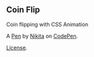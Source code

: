 Coin Flip
---------
Coin flipping with CSS Animation

A [Pen](http://codepen.io/nshaiva/pen/mmqzoM) by [Nikita](http://codepen.io/nshaiva) on [CodePen](http://codepen.io/).

[License](http://codepen.io/nshaiva/pen/mmqzoM/license).